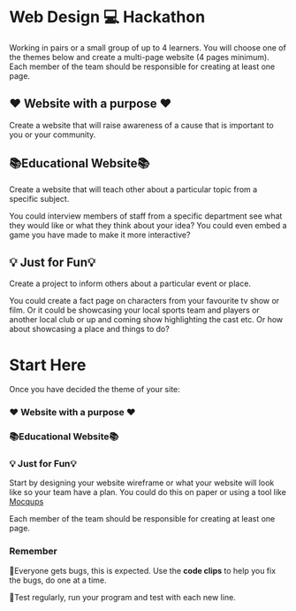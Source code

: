 # Web Design 💻 Hackathon

Working in pairs or a small group of up to 4 learners. You will choose one of the themes below and create a multi-page website (4 pages minimum). Each member of the team should be responsible for creating at least one page.

## ❤️ Website with a purpose ❤️

Create a website that will raise awareness of a cause that is important to you or your community.

## 📚Educational Website📚

Create a website that will teach other about a particular topic from a specific subject.

You could interview members of staff from a specific department see what they would like or what they think about your idea? You could even embed a game you have made to make it more interactive?

## 💡 Just for Fun💡

Create a project to inform others about a particular event or place.

You could create a fact page on characters from your favourite tv show or film. Or it could be showcasing your local sports team and players or another local club or up and coming show highlighting the cast etc. Or how about showcasing a place and things to do?

# Start Here

Once you have decided the theme of your site:

### ❤️ Website with a purpose ❤️
### 📚Educational Website📚
### 💡 Just for Fun💡

Start by designing your website wireframe or what your website will look like so your team have a plan. You could do this on paper or using a tool like [Mocqups](https://moqups.com/wireframe-tool/?gclid=Cj0KCQjwn4qWBhCvARIsAFNAMih1MgYQvmP_2qnW86DTgX37kXXVTnGswNEnxC3LaTqjjoiIZwu9ElYaAsXvEALw_wcB)

Each member of the team should be responsible for creating at least one page.

### Remember

🐞Everyone gets bugs, this is expected. Use the **code clips** to help you fix the bugs, do one at a time.

🏁Test regularly, run your program and test with each new line.